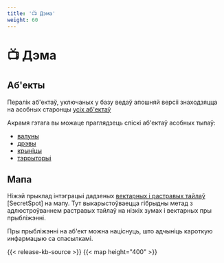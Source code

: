 ```yaml
---
title: '📺 Дэма'
weight: 60
---
```

# 📺 Дэма

## Аб'екты
Пералік аб'ектаў, уключаных у базу ведаў апошняй версіі знаходзяцца на асобных старонцы [усіх аб'ектаў](./data/all)

Акрамя гэтага вы можаце праглядзець спіскі аб'ектаў асобных тыпаў:
- [валуны](./data/boulder)
- [дрэвы](./data/tree)
- [крыніцы](./data/spring)
- [тэррыторыі](./data/area)

## Мапа
Ніжэй прыклад інтэграцыі дадзеных [вектарных і растравых тайлаў](../share/#тайлы) [SecretSpot] на мапу.
Тут выкарыстоўваецца гібрыдны метад з адлюстроўваннем растравых тайлаў на нізкіх зумах і вектарных пры прыбліжэнні.

Пры прыбліжэнні на аб'ект можна націснуць, што адчыніць кароткую инфармацыю са спасылкамі.

{{< release-kb-source >}}
{{< map height="400" >}}

